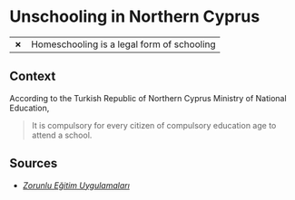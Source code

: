 # Unschooling in Northern Cyprus
| | |
|-|-|
| __✗__ | Homeschooling is a legal form of schooling |

## Context

According to the Turkish Republic of Northern Cyprus Ministry of National Education,

> It is compulsory for every citizen of compulsory education age to attend a school.

## Sources

* [_Zorunlu Eğitim Uygulamaları_](http://www.mebnet.net/node/37)
